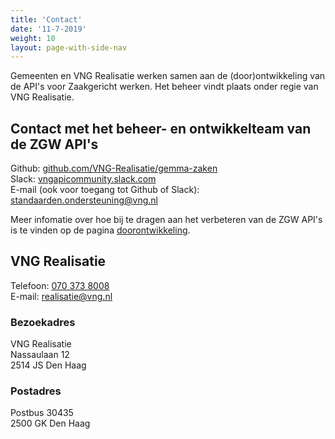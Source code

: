 ```yaml
---
title: 'Contact'
date: '11-7-2019'
weight: 10
layout: page-with-side-nav
---
```


Gemeenten en VNG Realisatie werken samen aan de (door)ontwikkeling van de API's voor Zaakgericht werken. Het beheer vindt plaats onder regie van VNG Realisatie.

## Contact met het beheer- en ontwikkelteam van de ZGW API's
Github: [github.com/VNG-Realisatie/gemma-zaken](https://github.com/VNG-Realisatie/gemma-zaken)  
Slack: [vngapicommunity.slack.com](https://vngapicommunity.slack.com/)  
E-mail (ook voor toegang tot Github of Slack): [standaarden.ondersteuning@vng.nl](mailto:standaarden.ondersteuning@vng.nl)

Meer infomatie over hoe bij te dragen aan het verbeteren van de ZGW API's is te vinden op de pagina [doorontwikkeling](../doorontwikkeling).

## VNG Realisatie
Telefoon: [070 373 8008](tel:0031703738008)  
E-mail: [realisatie@vng.nl](mailto:realisatie@vng.nl)

### Bezoekadres
VNG Realisatie  
Nassaulaan 12  
2514 JS Den Haag

### Postadres
Postbus 30435  
2500 GK Den Haag
